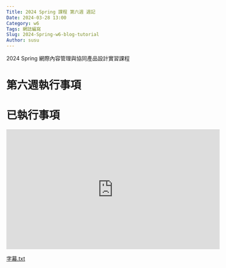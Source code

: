 ```yaml
---
Title: 2024 Spring 課程 第六週 週記
Date: 2024-03-28 13:00
Category: w6
Tags: 網誌編寫
Slug: 2024-Spring-w6-blog-tutorial
Author: susu
---
```


2024 Spring 網際內容管理與協同產品設計實習課程

<!-- PELICAN_END_SUMMARY -->

# 第六週執行事項
>
# 已執行事項

<iframe width="560" height="315" src="https://www.youtube.com/embed/cB5bOqGAOt4?si=_qyCtKZyVdDj6FhN" title="YouTube video player" frameborder="0" allow="accelerometer; autoplay; clipboard-write; encrypted-media; gyroscope; picture-in-picture; web-share" referrerpolicy="strict-origin-when-cross-origin" allowfullscreen></iframe>

[字幕.txt](https://github.com/41123251/cd2024/files/14773072/cd2024_2b_3_.Github.txt)
